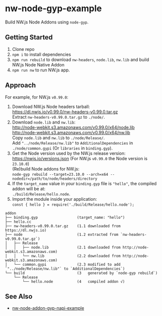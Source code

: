 # nw-node-gyp-example

Build NW.js Node Addons using `node-gyp`.

## Getting Started

1. Clone repo
2. `npm i` to install dependencies
3. `npm run rebuild` to download `nw-headers`, `node.lib`, `nw.lib` and build NW.js Node Native Addon
4. `npm run nw` to run NW.js app.

## Approach

For example, for NW.js `v0.99.0`:

1. Download NW.js Node headers tarball:\
https://dl.nwjs.io/v0.99.0/nw-headers-v0.99.0.tar.gz \
Extract `nw-headers-v0.99.0.tar.gz` to `./node/`.
2. Download `node.lib` and `nw.lib`:\
http://node-webkit.s3.amazonaws.com/v0.99.0/x64/node.lib \
http://node-webkit.s3.amazonaws.com/v0.99.0/x64/nw.lib \
Copy `node.lib` and `nw.lib` to `./node/Release/`.\
Add `"../node/Release/nw.lib"` to `AdditionalDependencies` in `./node/common.gypi` (Or `libraries` in `binding.gyp`).
3. Get the Node version used by the NW.js release version:\
https://nwjs.io/versions.json (For NW.js `v0.99.0` the Node version is `23.10.0`)\
(Re)build Node addons for NW.js:\
`node-gyp rebuild --target=23.10.0 --arch=x64 --nodedir=/path/to/node/headers/directory`
4. If the `target_name` value in your `binding.gyp` file is `"hello"`, the compiled addon will be at:\
`./build/Release/hello.node`.
5. Import the module inside your application:\
`const { hello } = require('./build/Release/hello.node');`

```
addon
├── binding.gyp                  (target_name: "hello")
├── hello.cc
├── nw-headers-v0.99.0.tar.gz    (1.1 downloaded from https://dl.nwjs.io)
├── node                         (1.2 extracted from `nw-headers-v0.99.0.tar.gz`)
│   ├── Release
│   │   ├── node.lib             (2.1 downloaded from http://node-webkit.s3.amazonaws.com)
│   │   └── nw.lib               (2.2 downloaded from http://node-webkit.s3.amazonaws.com)
│   └── common.gypi              (2.3 modified to add `"../node/Release/nw.lib"` to `AdditionalDependencies`)
└── build                        (3   generated by `node-gyp rebuild`)
    └── Release
        └── hello.node           (4   compiled addon √)
```

## See Also

- [nw-node-addon-gyp-napi-example](https://github.com/nwutils/nw-node-addon-gyp-napi-example)
